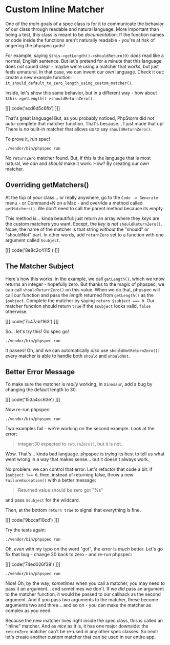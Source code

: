 # Custom Inline Matcher

One of the *main* goals of a spec class is for it to communicate the behavior of
our class through readable and natural language. More important than being a test,
this class is meant to be *documentation*. If the function names or code inside
the functions aren't naturally readable - you're at risk of angering the phpspec
gods!

For example, saying `$this->getLength()->shouldReturn(9)` *does* read like a normal,
English sentence. But let's pretend for a minute that this language does *not* sound
clear - maybe we're using a matcher that *works*, but just feels unnatural. In
that case, we can invent our *own* language. Check it out: create a new example
function: `it_should_default_to_zero_length_using_custom_matcher()`.

Inside, let's show this same behavior, but in a different way - how about
`$this->getLength()->shouldReturnZero()`.

[[[ code('acd6d5c6fb') ]]]

That's great language! But, as you probably noticed, PhpStorm did *not* auto-complete
that matcher function. That's because... I just made that up! There is *no* built-in
matcher that allows us to say `shouldReturnZero()`.

To prove it, run spec!

```terminal
./vendor/bin/phpspec run
```

No `returnZero` matcher found. But, if this *is* the language that is most natural,
we *can* and *should* make it work. How? By creating our *own* matcher.

## Overriding getMatchers()

At the top of your class... or really anywhere, go to the `Code -> Generate` menu -
or Command+N on a Mac - and override a method called `getMatchers()`. We don't need
to call the parent method because its empty.

This method is... kinda beautiful: just return an array where they *keys* are the
custom matchers you want. Except, the *key* is *not* `shouldReturnZero()`. Nope,
the name of the matcher is that string *without* the "should" or "shouldNot" part.
In other words, add `returnZero` set to a function with one argument called `$subject`.

[[[ code('8e8c2c4115') ]]]

## The Matcher Subject

Here's how this works: in the example, we call `getLength()`, which we know returns
an integer - hopefully zero. But thanks to the magic of phpspec, we can call
`shouldReturnZero()` on this value. When we do that, phpspec will call our function
and pass the *length* returned from `getLength()` as the `$subject`. Complete
the matcher by saying `return $subject === 0`. Our matcher function should return
`true` if the `$subject` looks valid, `false` otherwise.

[[[ code('7c47abf163') ]]]

So... let's try this! Go spec go!

```terminal-silent
./vendor/bin/phpspec run
```

It passes! Oh, and we can automatically *also* use `shouldNotReturnZero()`: every
matcher is able to handle both `should` and `shouldNot`.

## Better Error Message

To make sure the matcher is *really* working, in `Dinosaur`, add a bug by changing
the default length to 30.

[[[ code('153a4cc63e') ]]]

Now re-run phpspec:

```terminal-silent
./vendor/bin/phpspec run
```

Two examples fail - we're working on the second example. Look at the error:

> integer:30 expected to `returnZero()`, but it is not.

Wow. That's... kinda bad language. phpspec is *trying* its best to tell us what went
wrong in a way that makes sense... but it doesn't always work.

No problem: we can control that error. Let's refactor that code a bit: if
`$subject !== 0`, then, instead of returning false, throw a new
`FailureException()` with a better message:

> Returned value should be zero got "%s"

and pass `$subject` for the wildcard.

Then, at the bottom `return true` to signal that everything is fine.

[[[ code('9bccaf10cd') ]]]

Try the tests again:

```terminal-silent
./vendor/bin/phpspec run
```

Oh, *even* with my typo on the word "got", the error is *much* better. Let's go
fix that bug - change 30 back to zero - and re-run phpspec:

[[[ code('74ed026f38') ]]]

```terminal-silent
./vendor/bin/phpspec run
```

Nice! Oh, by the way, *sometimes* when you call a matcher, you may need to pass it
an argument... and sometimes we don't. If we *did* pass an argument to the matcher
function, it would be passed to our callback as the second argument. And if you pass
two arguments to the matcher, these become arguments two and three... and so on - 
you can make the matcher as complex as you need.

Because the new matcher lives right inside the spec class, this is called an
"inline" matcher. And as *nice* as it is, it has one major downside: the `returnZero`
matcher can't be re-used in any other spec classes. So next: let's create another
custom matcher that can be used in our entire app.
